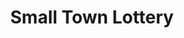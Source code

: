 ---
title: "Small Town Lottery"
url: /digos-city/small-town-lottery-macarthur-highway-2/
shop: lottery
---